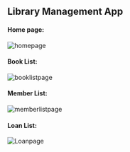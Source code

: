 ## Library Management App

#### Home page:

![homepage](https://github.com/gabwowce/LibraryManagementApp/assets/134537965/e97d0d6e-f02b-42cf-bd91-cb3f5d6ebd50)

#### Book List:

![booklistpage](https://github.com/gabwowce/LibraryManagementApp/assets/134537965/cfe76d97-0045-40ce-a064-5bdb20bb68e7)

#### Member List:

![memberlistpage](https://github.com/gabwowce/LibraryManagementApp/assets/134537965/34417dca-a96d-4224-9251-fd1f3a3bc76e)

#### Loan List:

![Loanpage](https://github.com/gabwowce/LibraryManagementApp/assets/134537965/84382020-0b12-45d6-9215-ee15c57ed294)
